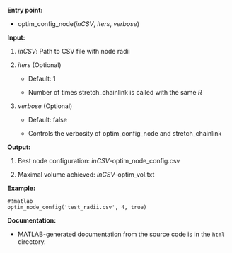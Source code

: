 **Entry point:**

* optim\_config\_node(_inCSV_, _iters_, _verbose_)

**Input:**

1. _inCSV_: Path to CSV file with node radii

2. _iters_ (Optional)

    * Default: 1

    * Number of times stretch\_chainlink is called with the same _R_

3. _verbose_ (Optional)

    * Default: false

    * Controls the verbosity of optim\_config\_node and stretch\_chainlink

**Output:**

1. Best node configuration: _inCSV_-optim_node_config.csv

2. Maximal volume achieved: _inCSV_-optim_vol.txt

**Example:**

```
#!matlab
optim_node_config('test_radii.csv', 4, true)
```

**Documentation:**

* MATLAB-generated documentation from the source code is in the `html` directory.